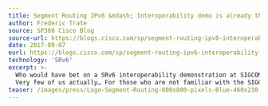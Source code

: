 ```yaml
---
title: Segment Routing IPv6 &mdash; Interoperability demo is already there!
author: Frederic Trate
source: SP360 Cisco Blog
source-url: https://blogs.cisco.com/sp/segment-routing-ipv6-interoperability-demo-is-already-there
date: 2017-09-07
eurl: https://blogs.cisco.com/sp/segment-routing-ipv6-interoperability-demo-is-already-there
technology: 'SRv6'
excerpt: >-
  Who would have bet on a SRv6 interoperability demonstration at SIGCOMM 2017 conference this summer?
  Very few of us actually… For those who are not familiar with the SIGCOMM 2017 conference, this is a highly respected conference where key networking innovations and orientations are being discussed every year by leading vendors, major web and service providers, and academic researchers.
teaser: /images/press/Logo-Segment-Routing-800x800-pixels-Blue-460x230.png
---
```

